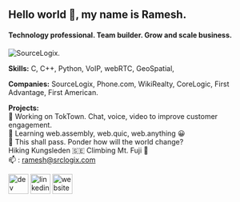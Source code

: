 ## Hello world 👋, my name is Ramesh.
#### Technology professional. Team builder. Grow and scale business.
![SourceLogix.](https://srclogix.com/images/home/Conversion-Optimization.svg)


**Skills:**
C, C++, Python, VoIP, webRTC, GeoSpatial, 


**Companies:**
SourceLogix, Phone.com, WikiRealty, CoreLogic, First Advantage, First American.


**Projects:**  
🔭 Working on TokTown. Chat, voice, video to improve customer engagement. \
🌱 Learning web.assembly, web.quic, web.anything 😀 \
🦠 This shall pass. Ponder how will the world change? \
Hiking Kungsleden 🇸🇪 Climbing Mt. Fuji 🌁 \
📫 : ramesh@srclogix.com


[<img src='https://cdn.jsdelivr.net/npm/simple-icons@3.0.1/icons/dev-dot-to.svg' alt='dev' height='40'>](https://dev.to/dev.to/ramesh) [<img src='https://srclogix.com/images/linkedin.svg' alt='linkedin' height='40'>](https://www.linkedin.com/in/https://www.linkedin.com/in/elaiyavalli) [<img src='https://srclogix.com/images/favicon.jpg' alt='website' height='40'>](https://srclogix.com)
